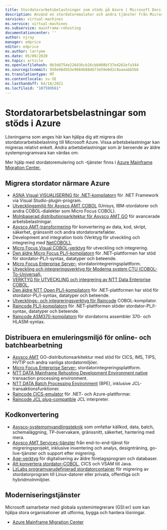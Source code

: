 ```yaml
---
title: Stordatorarbetsbelastningar som stöds på Azure | Microsoft Docs
description: Använd en stordatoremulator och andra tjänster från Microsoft-partner för att värdbaserade stordatorarbetsbelastningar, till exempel IBM Z-baserade system, med hjälp av Microsoft Azure.
services: virtual-machines
ms.service: virtual-machines
ms.subservice: mainframe-rehosting
documentationcenter: ''
author: njray
manager: edprice
editor: edprice
ms.author: larryme
ms.date: 05/09/2020
ms.topic: article
ms.openlocfilehash: 0b3dd754e226436cb26cbb808bf37e4262efa344
ms.sourcegitcommit: 950e98d5b3e9984b884673e59e0d2c9aaeabb5bb
ms.translationtype: MT
ms.contentlocale: sv-SE
ms.lasthandoff: 04/18/2021
ms.locfileid: "107599561"
---
```

# <a name="mainframe-workloads-supported-on-azure"></a>Stordatorarbetsbelastningar som stöds i Azure

Lösningarna som anges här kan hjälpa dig att migrera din stordatorarbetsbelastning till Microsoft Azure. Vissa arbetsbelastningar kan migreras relativt enkelt. Andra arbetsbelastningar som är beroende av äldre systemprogramvara kan värdas om. 

Mer hjälp med stordatoremulering och -tjänster finns i [Azure Mainframe Migration Center.](https://azure.microsoft.com/migration/mainframe/)

## <a name="migrate-mainframe-closer-to-azure"></a>Migrera stordator närmare Azure

- [ASNA Visual VISUALISERING för .NET-kompilatorn](https://asna.com/us/products/visual-rpg) för .NET Framework via Visual Studio-plugin-program.
- [Utvecklingsmiljö för Asysco AMT COBOL](https://www.asysco.com/cobol/) (Unisys, IBM-stordatorer och andra COBOL-dialekter som Micro Focus COBOL).
- [Molnbaserad distributionsarkitektur för Asysco AMT GO](https://www.asysco.com/amt-go/) för avancerade arbetsbelastningar.
- [Asysco AMT-transformering](https://www.asysco.com/amt-transform/) för konvertering av data, kod, skript, säkerhet, gränssnitt och andra stordatorartefakter.
- Development and integration tools (Verktyg för utveckling och integrering med [NetCOBOL).](https://www.fujitsu.com/global/products/software/developer-tool/netcobol/)
- [Micro Focus Visual COBOL-verktyg](https://www.microfocus.com/products/visual-cobol/) för utveckling och integrering.
- [Den äldre Micro Focus PL/I-kompilatorn](https://www.microfocus.com/campaign/download/pli-modernization/) för .NET-plattformen har stöd för stordator-PL/I-syntax, datatyper och beteende.
- [Micro Focus Enterprise Server-](https://www.microfocus.com/products/enterprise-suite/enterprise-server/) stordatorintegreringsplattform.
- [Utveckling och integreringsverktyg för Moderna system CTU (COBOL-To-Universal).](https://modernsystems.com/automatic-cobol-to-java-conversion/)
- [VERKTYG för UTVECKLING och integrering av NTT Data Enterprise COBOL.](https://us.nttdata.com/en/digital/application-development-and-modernization)
- [Den äldre NTT Open PL/I-kompilatorn](https://us.nttdata.com/en/digital/application-development-and-modernization) för .NET-plattformen har stöd för stordator-PL/I-syntax, datatyper och beteende.
- [Utvecklings- och integreringsverktyg för Raincode](https://www.raincode.com/products/cobol/) COBOL-kompilator.
- [Raincode PL/I-kompilatorn](https://www.raincode.com/products/pli/) för .NET-plattformen stöder stordator-PL/I-syntax, datatyper och beteende.
- [Raincode ASM370-kompilatorn](https://www.raincode.com/technical-landscape/asm370/) för stordatorns assembler 370- och HLASM-syntax.

## <a name="deploy-an-emulation-environment-for-online-and-batch-processing"></a>Distribuera en emuleringsmiljö för online- och batchbearbetning

- [Asysco AMT](https://www.asysco.com/amt-go/) GO-distributionsarkitektur med stöd för CICS, IMS, TIPS, HVTIP och andra vanliga stordatormiljöer.
- [Micro Focus Enterprise Server-](https://www.microfocus.com/products/enterprise-suite/enterprise-server/) stordatorintegreringsplattform.
- [NTT DATA Mainframe Rehosting Development Environment native](https://us.nttdata.com/en/-/media/assets/white-paper/apps-mainframe-re-hosting-development-environment-whitepaper.pdf) transaction processing environment.
- [NTT DATA Batch Processing Environment](https://us.nttdata.com/en/-/media/assets/white-paper/apps-mainframe-re-hosting-development-environment-whitepaper.pdf) (BPE), inklusive JCL-transaktionsfunktioner.
- [Raincode CICS-emulator](https://www.raincode.com/technical-landscape/cics/) för .NET- och Azure-plattformar.
- [Raincode JCL plug-compatible](https://www.raincode.com/products/jcl/) JCL interpreter.

## <a name="code-conversion"></a>Kodkonvertering

- [Asysco-systemomvandlingsteknik](https://asysco.com/) som omfattar källkod, data, batch, schemaläggning, TP-övervakare, gränssnitt, säkerhet, hantering med mera.
- [Asysco AMT Services-tjänster](https://www.asysco.com/migration-services/) från end-to-end-tjänst för migreringsprojekt, inklusive inventering och analys, designträning, go-live-tjänster och support efter migrering.
- [Age-verktyg](https://www.bluage.com/) för digitalisering av äldre företagsprogram och databaser.
- [Att konvertera stordator-COBOL,](https://www.heirloomcomputing.com/tag/convert-cobol-to-java/) CICS och VSAM till Java.
- [LzLabs programvarudefinierad stordatorcontainer](https://www.lzlabs.com/) för migrering av stordatorprogram till Linux-datorer eller privata, offentliga och hybridmolnmiljöer.

## <a name="modernization-services"></a>Moderniseringstjänster

Microsoft samarbetar med globala systemintegrerare (GSI:er) som kan hjälpa stora organisationer att utforma, bygga och hantera lösningar. 

- [Azure Mainframe Migration Center](https://azure.microsoft.com/migration/mainframe/)
